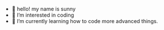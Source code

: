 - 👋 hello! my name is sunny
- 👀 I’m interested in coding
- 🌱 I’m currently learning how to code more advanced things.
<!---
sunnyiscooler/sunnyiscooler is a ✨ special ✨ repository because its `README.md` (this file) appears on your GitHub profile.
You can click the Preview link to take a look at your changes.
--->
